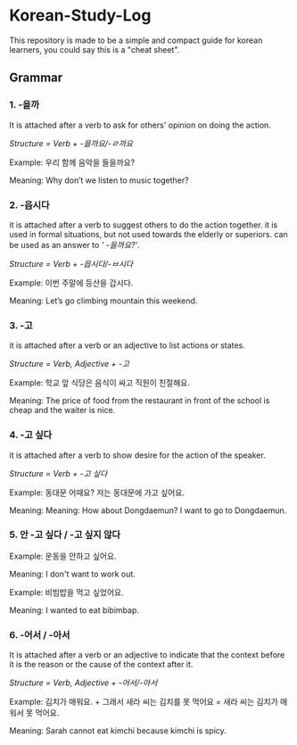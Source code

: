 # Korean-Study-Log

This repository is made to be a simple and compact guide for korean learners, you could say  this is a "cheat sheet".

## Grammar

### 1. -을까

It is attached after a verb to ask for
others' opinion on doing the action.

*Structure = Verb + -을까요/-ㄹ까요*

Example: 우리 함께 음악을 들을까요?

Meaning: Why don’t we listen to music together?

### 2. -읍시다

it is attached after a verb to suggest others to do
the action together.
it is used in formal situations, but not used towards
the elderly or superiors. can be used as an answer to *'
-을까요?'*.

*Structure = Verb + -읍시다/-ㅂ시다*

Example: 이번 주말에 등산을 갑시다.

Meaning: Let’s go climbing mountain this weekend.

### 3. -고

it is attached after a verb or an adjective to list
actions or states.

*Structure = Verb, Adjective + -고*

Example: 학교 앞 식당은 음식이 싸고 직원이 친절해요.

Meaning: The price of food from the restaurant in front of the school is cheap and the waiter is nice.

### 4. -고 싶다

it is attached after a verb to show desire
for the action of the speaker.

*Structure = Verb + -고 싶다*

Example: 동대문 어때요? 저는 동대문에 가고 싶어요.

Meaning: Meaning: How about Dongdaemun? I want to go to Dongdaemun.

### 5. 안 -고 싶다 / -고 싶지 않다

Example: 운동을 안하고 싶어요.

Meaning: I don't want to work out.

Example: 비빔밥을 먹고 싶었어요.

Meaning: I wanted to eat bibimbap.

### 6. -어서 / -아서

It is attached after a verb or an adjective
to indicate that the context before it is
the reason or the cause of the context
after it.

*Structure = Verb, Adjective + -어서/-아서*

Example: 김치가 매워요. + 그래서 새라 씨는 김치를 못 먹어요 = 새라 씨는 김치가 매워서 못 먹어요.

Meaning: Sarah cannot eat kimchi because kimchi is spicy.
